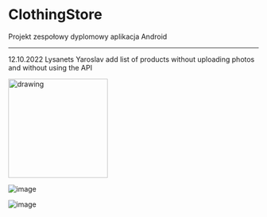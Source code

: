 # ClothingStore
 Projekt zespołowy dyplomowy aplikacja Android
 <hr/>

12.10.2022 Lysanets Yaroslav add  list of products without uploading photos and without using the API

<img src="https://user-images.githubusercontent.com/60778267/195108073-999e4a2b-429b-4ab7-b081-1ba220995c5c.png" alt="drawing" width="200"/>

![image](https://user-images.githubusercontent.com/23722452/195183582-ecfbece8-178f-4966-9bd3-ad3adb328fd1.png)

![image](https://user-images.githubusercontent.com/23722452/195183648-89092b74-62af-4b95-b2b4-3cb2d155cde9.png)

